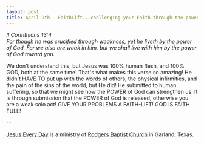 ```yaml
---
layout: post
title: April 9th - FaithLift...challenging your Faith through the power of
---
```


_II Corinthians 13:4  
For though he was crucified through weakness, yet he liveth by the
power of God. For we also are weak in him, but we shall live with him
by the power of God toward you._

We don't understand this, but Jesus was 100% human flesh, and 100%
GOD, both at the same time! That's what makes this verse so amazing!
He didn't HAVE TO put up with the words of others, the physical
infirmities, and the pain of the sins of the world, but He did! He
submitted to human suffering, so that we might see how the POWER of
God can strengthen us. It is through submission that the POWER of God
is released, otherwise you are a weak solo act! GIVE YOUR PROBLEMS A
FAITH-LIFT! GOD IS FAITH FULL!

 --

<a href=http://jesuseveryday.net>Jesus Every Day</a> is a ministry of <a href=http://rodgersbaptist.net>Rodgers Baptist Church</a> in Garland, Texas.
